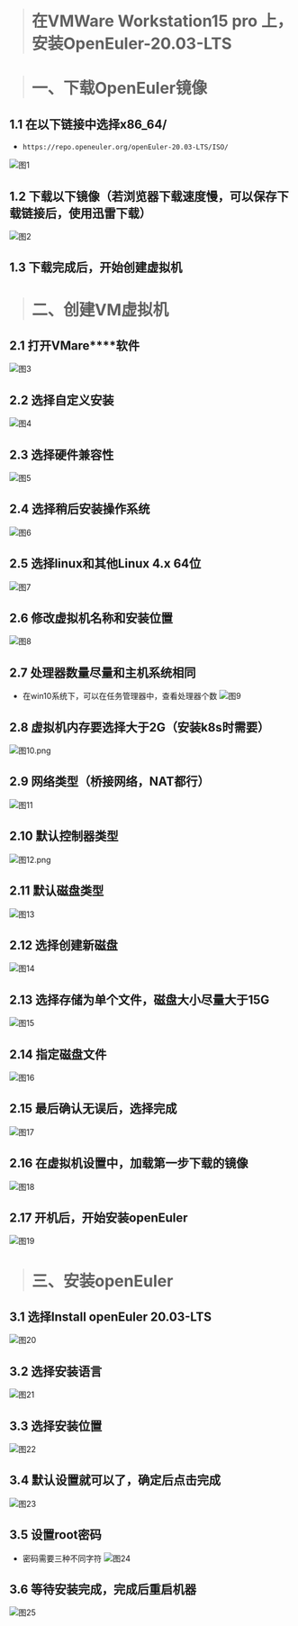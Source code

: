 ># 在VMWare Workstation15 pro 上，安装OpenEuler-20.03-LTS

> # 一、下载OpenEuler镜像
## 1.1 在以下链接中选择x86_64/

- `https://repo.openeuler.org/openEuler-20.03-LTS/ISO/`

![图1](https://images.gitee.com/uploads/images/2021/0811/143606_8c84ce54_9392840.png "1.png")

## 1.2 下载以下镜像（若浏览器下载速度慢，可以保存下载链接后，使用迅雷下载）

![图2](https://i.loli.net/2021/08/11/emVoKFJl32ALEd8.png)

## 1.3 下载完成后，开始创建虚拟机


> # 二、创建VM虚拟机
## 2.1 打开VMare****软件
![图3](https://i.loli.net/2021/08/11/RSgMYG8wlh34b5A.png)

## 2.2 选择自定义安装
![图4](https://i.loli.net/2021/08/11/mtbfO1q5Avk6dcG.png)

## 2.3 选择硬件兼容性
![图5](https://i.loli.net/2021/08/11/OvfRVB173zmh2Ws.png)

## 2.4 选择稍后安装操作系统
![图6](https://i.loli.net/2021/08/11/wnyYXoxdhRv8Cz2.png)

## 2.5 选择linux和其他Linux 4.x 64位
![图7](https://i.loli.net/2021/08/11/j318apm5JCAkXDe.png)

## 2.6 修改虚拟机名称和安装位置
![图8](https://i.loli.net/2021/08/11/qFRNcEhQ3CGpW5S.png)

## 2.7 处理器数量尽量和主机系统相同
- 在win10系统下，可以在任务管理器中，查看处理器个数
![图9](https://i.loli.net/2021/08/11/SAJtgWKq9oj13bI.png)

## 2.8 虚拟机内存要选择大于2G（安装k8s时需要）
![图10.png](https://i.loli.net/2021/08/11/LRVIxcbKQvWnlJ2.png)

## 2.9 网络类型（桥接网络，NAT都行）
![图11](https://i.loli.net/2021/08/11/T5hDaG3UcAHLole.png)

## 2.10 默认控制器类型
![图12.png](https://i.loli.net/2021/08/11/zdU1XPywYpvWjrl.png)

## 2.11 默认磁盘类型
![图13](https://i.loli.net/2021/08/11/j28LaKB9WO3RAXg.png)

## 2.12 选择创建新磁盘
![图14](https://i.loli.net/2021/08/11/k8F7dHABqSfV9l1.png)

## 2.13 选择存储为单个文件，磁盘大小尽量大于15G
![图15](https://i.loli.net/2021/08/11/neo9ImHANucg1Lw.png)

## 2.14 指定磁盘文件
![图16](https://i.loli.net/2021/08/11/Ed7pglv1C92mRZT.png)

## 2.15 最后确认无误后，选择完成
![图17](https://i.loli.net/2021/08/11/RL4TuKrGfX2vkIw.png)

## 2.16 在虚拟机设置中，加载第一步下载的镜像
![图18](https://i.loli.net/2021/08/11/86umQqC7VJfsG31.png)

## 2.17 开机后，开始安装openEuler
![图19](https://i.loli.net/2021/08/11/vTROutypWkC5Kz3.png)

> # 三、安装openEuler
## 3.1 选择Install openEuler 20.03-LTS
![图20](https://i.loli.net/2021/08/11/vTROutypWkC5Kz3.png)

## 3.2 选择安装语言
![图21](https://bj.bcebos.com/shitu-query-bj/2021-08-11/14/e3a74a971a0604e6?authorization=bce-auth-v1%2F7e22d8caf5af46cc9310f1e3021709f3%2F2021-08-11T06%3A18%3A02Z%2F300%2F%2Feec0fb318ff56e53c9bca27c69e6dbfe62fb68559abd25c9342d4e7c80f1cca0)

## 3.3 选择安装位置
![图22](https://bj.bcebos.com/shitu-query-bj/2021-08-11/14/44d463a3169f9eea?authorization=bce-auth-v1%2F7e22d8caf5af46cc9310f1e3021709f3%2F2021-08-11T06%3A20%3A10Z%2F300%2F%2Fb14d22ae674d1eb71b3d053cfb56362bab5545591a29c772d199c970b1d530c5)

## 3.4 默认设置就可以了，确定后点击完成
![图23](https://bj.bcebos.com/shitu-query-bj/2021-08-11/14/3c8379916f50226b?authorization=bce-auth-v1%2F7e22d8caf5af46cc9310f1e3021709f3%2F2021-08-11T06%3A22%3A10Z%2F300%2F%2F33d9ebb91e49108d43b16b30d3d3d104267977f5da66897f46fcd4521e4b2434)

## 3.5 设置root密码
- 密码需要三种不同字符
![图24](https://bj.bcebos.com/shitu-query-bj/2021-08-11/14/579b9a98e1bc2bcb?authorization=bce-auth-v1%2F7e22d8caf5af46cc9310f1e3021709f3%2F2021-08-11T06%3A23%3A30Z%2F300%2F%2F4bbe31c81eaafaeb4711cd44a17f36504a2f91f80c6bc724a1387d0e2df397dc)

## 3.6 等待安装完成，完成后重启机器
![图25](https://bj.bcebos.com/shitu-query-bj/2021-08-11/14/d413ef85d6a34651?authorization=bce-auth-v1%2F7e22d8caf5af46cc9310f1e3021709f3%2F2021-08-11T06%3A24%3A54Z%2F300%2F%2F6a12a10616f024bc1dd419e236a1db4d6c71d2a90b6ee4e46df7c1a98736ec8c)



 